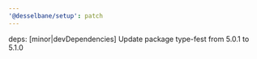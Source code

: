 ```yaml
---
'@desselbane/setup': patch
---
```


deps: [minor|devDependencies] Update package type-fest from 5.0.1 to 5.1.0
